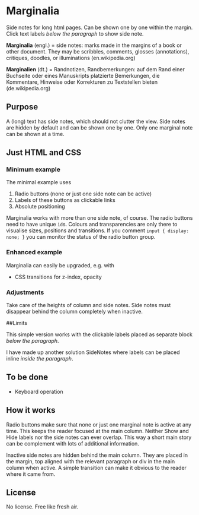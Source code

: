 # Marginalia
Side notes for long html pages. Can be shown one by one within the margin. Click text labels *below the paragraph* to show side note.

**Marginalia** (engl.) = side notes: marks made in the margins of a book or other document. They may be scribbles, comments, glosses (annotations), critiques, doodles, or illuminations (en.wikipedia.org)

**Marginalien** (dt.) = Randnotizen, Randbemerkungen: auf dem Rand einer Buchseite oder eines Manuskripts platzierte Bemerkungen, die Kommentare, Hinweise oder Korrekturen zu Textstellen bieten (de.wikipedia.org)

## Purpose

A (long) text has side notes, which should not clutter the view. Side notes are hidden by default and can be shown one by one. Only one marginal note can be shown at a time.

## Just HTML and CSS

### Minimum example

The minimal example uses

1. Radio buttons (none or just one side note can be active)
2. Labels of these buttons as clickable links
3. Absolute positioning

Marginalia works with more than one side note, of course. The radio buttons need to have unique `id`s. Colours and transparencies are only there to visualise sizes, positions and transitions. If you comment `input { display: none; }` you can monitor the status of the radio button group.

### Enhanced example

Marginalia can easily be upgraded, e.g. with

- CSS transitions for z-index, opacity

### Adjustments

Take care of the heights of column and side notes. Side notes must disappear behind the column completely when inactive.

##Limits

This simple version works with the clickable labels placed as separate block *below the paragraph*.

I have made up another solution SideNotes where labels can be placed inline *inside the paragraph*.

## To be done

- Keyboard operation

## How it works

Radio buttons make sure that none or just one marginal note is active at any time. This keeps the reader focused at the main column. Neither Show and Hide labels nor the side notes can ever overlap. This way a short main story can be complement with lots of additional information.

Inactive side notes are hidden behind the main column. They are placed in the margin, top aligned with the relevant paragraph or div in the main column when active. A simple transition can make it obvious to the reader where it came from.

## License

No license. Free like fresh air.
